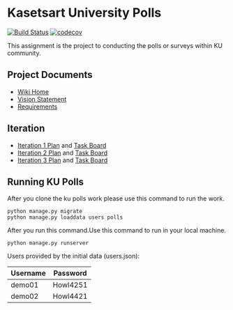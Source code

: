 # Kasetsart University Polls
[![Build Status](https://app.travis-ci.com/chayayot123/ku-polls.svg?branch=iteration2)](https://app.travis-ci.com/chayayot123/ku-polls)
[![codecov](https://codecov.io/gh/chayayot123/ku-polls/branch/iteration3/graph/badge.svg?token=CEvubd2fk6)](https://codecov.io/gh/chayayot123/ku-polls)

This assignment is the project to conducting the polls or surveys within KU community.

## Project Documents
* [Wiki Home](../../wiki/Home)
* [Vision Statement](https://github.com/chayayot123/ku-polls/wiki/Vision-Statement)
* [Requirements](https://github.com/chayayot123/ku-polls/wiki/Requirements)

## Iteration
* [Iteration 1 Plan](https://github.com/chayayot123/ku-polls/wiki/Iteration-1-Plan) and [Task Board](https://github.com/chayayot123/ku-polls/projects/2)
* [Iteration 2 Plan](https://github.com/chayayot123/ku-polls/wiki/Iteration-2-Plan) and [Task Board](https://github.com/chayayot123/ku-polls/projects/3)
* [Iteration 3 Plan](https://github.com/chayayot123/ku-polls/wiki/Iteration-3-Plan) and [Task Board](https://github.com/chayayot123/ku-polls/projects/4)

## Running KU Polls

After you clone the ku polls work please use this command to run the work.
```
python manage.py migrate
python manage.py loaddata users polls
```

After you run this command.Use this command to run in your local machine.
```
python manage.py runserver
```


Users provided by the initial data (users.json):

| Username  | Password    |
|-----------|-------------|
| demo01     | Howl4251   |
| demo02     | Howl4421   |
